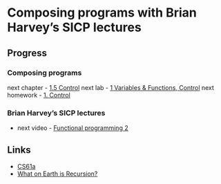 # Composing programs with Brian Harvey’s SICP lectures

## Progress

### Composing programs

next chapter - [1.5 Control](https://composingprograms.com/pages/15-control.html)
next lab - [1 Variables & Functions, Control](https://cs61a.org/lab/lab01/)
next homework - [1. Control](https://cs61a.org/hw/hw01/)

### Brian Harvey’s SICP lectures
-	next video - [Functional programming 2](https://archive.org/details/ucberkeley_webcast_TTK2lZoWbPQ)

## Links

- [CS61a](https://cs61a.org/)
- [What on Earth is Recursion?](https://youtu.be/Mv9NEXX1VHc)
